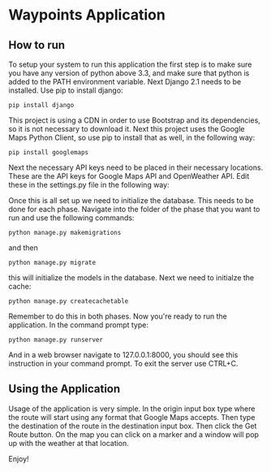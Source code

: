 # Waypoints Application
## How to run
To setup your system to run this application the first step is to make sure you have any version of python above 3.3, and make sure that python is added to the PATH environment variable. Next Django 2.1 needs to be installed. Use pip to install django:
```
pip install django
```

This project is using a CDN in order to use Bootstrap and its dependencies, so it is not necessary to download it.
Next this project uses the Google Maps Python Client, so use pip to install that as well, in the following way:
```
pip install googlemaps
```

Next the necessary API keys need to be placed in their necessary locations. These are the API keys for Google Maps API and OpenWeather API. Edit these in the settings.py file in the following way:

Once this is all set up we need to initialize the database. This needs to be done for each phase. Navigate into the folder of the phase that you want to run and use the following commands:
```
python manage.py makemigrations
```
and then
```
python manage.py migrate
```

this will initialize the models in the database. Next we need to initialze the cache:
```
python manage.py createcachetable
```

Remember to do this in both phases.
Now you're ready to run the application. In the command prompt type:
```
python manage.py runserver
```
And in a web browser navigate to 127.0.0.1:8000, you should see this instruction in your command prompt. To exit the server use CTRL+C.

## Using the Application
Usage of the application is very simple. In the origin input box type where the route will start using any format that Google Maps accepts.
Then type the destination of the route in the destination input box. Then click the Get Route button. On the map you can click on a marker and a window will pop up with the weather at that location.

Enjoy!